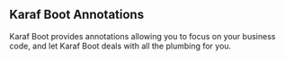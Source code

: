 Karaf Boot Annotations
-----------------------

Karaf Boot provides annotations allowing you to focus on your business code, and let Karaf Boot deals with all the
plumbing for you.